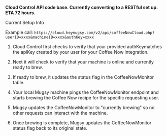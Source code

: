 
**Cloud Control API code base. Currently converting to a RESTful set up. ETA 72 hours.**

Current Setup Info

Example call: `https://cloud.heymugsy.com/v2/api/coffeeNowCloud.php?userID=xxxx&machineID=xxxx&authKey=xxxx`

1. Cloud Control first checks to verify that your provided authKeymatches the apiKey created by your user for your Coffee Now integration.
    
2. Next it will check to verify that your machine is online and currently ready to brew.
    
3. If ready to brew, it updates the status flag in the CoffeeNowMonitor table.  
    
4. Your local Mugsy machine pings the CoffeeNowMonitor endpoint and starts brewing the Coffee Now recipe for the specific requesting user.
    
5. Mugsy updates the CoffeeNowMonitor to "currently brewing" so no other requests can interact with the machine. 
    
6. Once brewing is complete, Mugsy updates the CoffeeNowMonitor status flag back to its original state.

